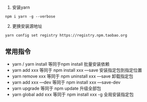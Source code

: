 ##
1. 安装yarn
```
npm i yarn -g --verbose
```
2. 更换安装源地址
```
yarn config set registry https://registry.npm.taobao.org
```
## 常用指令
* yarn / yarn install 等同于npm install 批量安装依赖
* yarn add xxx 等同于 npm install xxx —save 安装指定包到指定位置
* yarn remove xxx 等同于 npm uninstall xxx —save 卸载指定包
* yarn add xxx —dev 等同于 npm install xxx —save-dev
* yarn upgrade 等同于 npm update 升级全部包
* yarn global add xxx 等同于 npm install xxx -g 全局安装指定包
